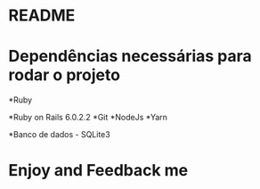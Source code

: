# README #

# Dependências necessárias para rodar o projeto #
*Ruby

*Ruby on Rails 6.0.2.2
*Git
*NodeJs
*Yarn

*Banco de dados - SQLite3

# Enjoy and Feedback me #
